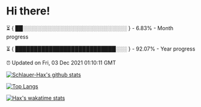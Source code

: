 # Hi there!

⏳ { ██░░░░░░░░░░░░░░░░░░░░░░░░░░░░ } - 6.83% - Month progress

⏳ { ███████████████████████████░░░ } - 92.07% - Year progress

⏰ Updated on Fri, 03 Dec 2021 01:10:11 GMT


[![Schlauer-Hax's github stats](https://github-readme-stats.vercel.app/api?username=Schlauer-Hax&show_icons=true&theme=dark&count_private=true)](https://github.com/Schlauer-Hax)


[![Top Langs](https://github-readme-stats.vercel.app/api/top-langs/?username=Schlauer-Hax&layout=compact&theme=dark)](https://github.com/Schlauer-Hax?tab=repositories)


[![Hax's wakatime stats](https://github-readme-stats.vercel.app/api/wakatime?username=Hax&theme=dark)](https://wakatime.com/@Hax)

